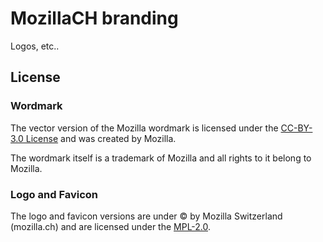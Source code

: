 # MozillaCH branding

Logos, etc..

## License

### Wordmark
The vector version of the Mozilla wordmark is licensed under the [CC-BY-3.0 License](https://creativecommons.org/licenses/by/3.0/) and was created by Mozilla.

The wordmark itself is a trademark of Mozilla and all rights to it belong to Mozilla.

### Logo and Favicon
The logo and favicon versions are under © by Mozilla Switzerland (mozilla.ch) and are licensed under the [MPL-2.0](https://mozilla.org/MPL/2.0/).
